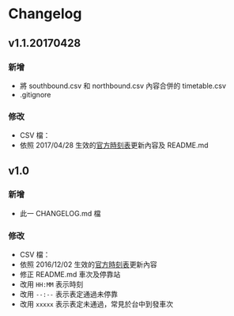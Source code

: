# Changelog

## v1.1.20170428

### 新增
- 將 southbound.csv 和 northbound.csv 內容合併的 timetable.csv
- .gitignore

### 修改
- CSV 檔：
 - 依照 2017/04/28 生效的[官方時刻表](http://www.thsrc.com.tw/UploadFiles/TicketFile/1dd47e19-7ff5-485d-9b99-d9eea5ea77a8.pdf "官方時刻表")更新內容及 README.md

## v1.0

### 新增
- 此一 CHANGELOG.md 檔
 
### 修改
- CSV 檔：
 - 依照 2016/12/02 生效的[官方時刻表](http://www.thsrc.com.tw/UploadFiles/TicketFile/a61ad3a0-7961-4b42-89c2-835cab008c90.pdf "官方時刻表")更新內容
 - 修正 README.md 車次及停靠站
 - 改用 `HH:MM` 表示時刻
 - 改用 `--:--` 表示表定通過未停靠
 - 改用 `xxxxx` 表示表定未通過，常見於台中到發車次
